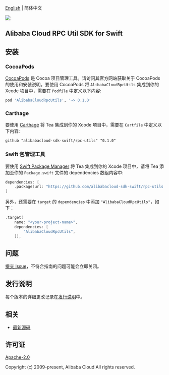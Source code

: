 [English](README.md) | 简体中文

![](https://aliyunsdk-pages.alicdn.com/icons/AlibabaCloud.svg)

## Alibaba Cloud RPC Util SDK for Swift

## 安装

### CocoaPods

[CocoaPods](https://cocoapods.org) 是 Cocoa 项目管理工具。请访问其官方网站获取关于 CocoaPods 的使用和安装说明。要使用 CocoaPods 将 `AlibabaCloudRpcUtils` 集成到你的 Xcode 项目中，需要在 `Podfile` 中定义以下内容:

```ruby
pod 'AlibabaCloudRpcUtils', '~> 0.1.0'
```

### Carthage

要使用 [Carthage](https://github.com/Carthage/Carthage) 将 Tea 集成到你的 Xcode 项目中，需要在 `Cartfile` 中定义以下内容:

```ogdl
github "alibabacloud-sdk-swift/rpc-utils" "0.1.0"
```

### Swift 包管理工具

要使用 [Swift Package Manager](https://swift.org/package-manager/) 将 Tea 集成到你的 Xcode 项目中，请将 Tea 添加至你的 `Package.swift` 文件的 dependencies 数组内容中:

```swift
dependencies: [
    .package(url: "https://github.com/alibabacloud-sdk-swift/rpc-utils.git", from: "0.1.0")
]
```

另外，还需要在 `target` 的 `dependencies` 中添加 `"AlibabaCloudRpcUtils"`，如下：

```swift
.target(
    name: "<your-project-name>",
    dependencies: [
        "AlibabaCloudRpcUtils",
    ]),
```

## 问题

[提交 Issue](https://github.com/aliyun/alibabacloud-rpc-util-sdk/issues/new)，不符合指南的问题可能会立即关闭。

## 发行说明

每个版本的详细更改记录在[发行说明](./ChangeLog.txt)中。

## 相关

* [最新源码](https://github.com/aliyun/alibabacloud-rpc-util-sdk)

## 许可证

[Apache-2.0](http://www.apache.org/licenses/LICENSE-2.0)

Copyright (c) 2009-present, Alibaba Cloud All rights reserved.
